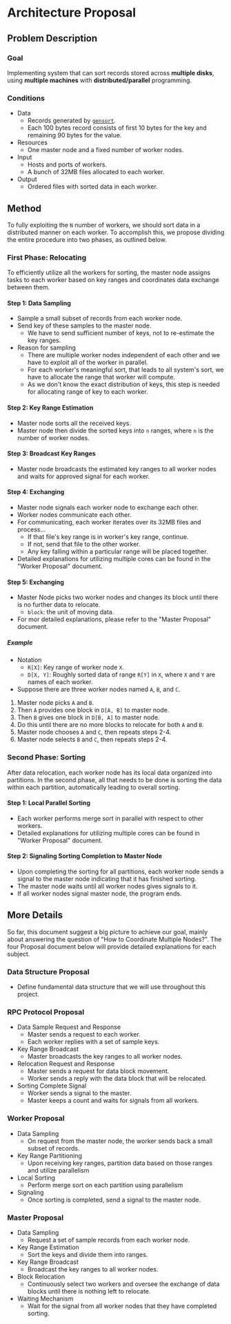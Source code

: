 # Architecture Proposal

## Problem Description

### Goal

Implementing system that can sort records stored across **multiple disks**, using **multiple machines** with **distributed/parallel** programming.

### Conditions

- Data
  - Records generated by [`gensort`](http://www.ordinal.com/gensort.html).
  - Each 100 bytes record consists of first 10 bytes for the key and remaining 90 bytes for the value.
- Resources
  - One master node and a fixed number of worker nodes.
- Input
  - Hosts and ports of workers.
  - A bunch of 32MB files allocated to each worker.
- Output
  - Ordered files with sorted data in each worker.

## Method

To fully exploiting the `N` number of workers, we should sort data in a distributed manner on each worker. To accomplish this, we propose dividing the entire procedure into two phases, as outlined below.

### First Phase: Relocating

To efficiently utilize all the workers for sorting, the master node assigns tasks to each worker based on key ranges and coordinates data exchange between them.

#### Step 1: Data Sampling

- Sample a small subset of records from each worker node.
- Send key of these samples to the master node.
  - We have to send sufficient number of keys, not to re-estimate the key ranges.
- Reason for sampling
  - There are multiple worker nodes independent of each other and we have to exploit all of the worker in parallel.
  - For each worker's meaningful sort, that leads to all system's sort, we have to allocate the range that worker will compute.
  - As we don't know the exact distribution of keys, this step is needed for allocating range of key to each worker.

#### Step 2: Key Range Estimation

- Master node sorts all the received keys.
- Master node then divide the sorted keys into `n` ranges, where `n` is the number of worker nodes.
    
#### Step 3: Broadcast Key Ranges

- Master node broadcasts the estimated key ranges to all worker nodes and waits for approved signal for each worker.

#### Step 4: Exchanging

- Master node signals each worker node to exchange each other.
- Worker nodes communicate each other.
- For communicating, each worker iterates over its 32MB files and process...
    - If that file's key range is in worker's key range, continue.
    - If not, send that file to the other worker.
    - Any key falling within a particular range will be placed together.
- Detailed explanations for utilizing multiple cores can be found in the "Worker Proposal" document.

#### Step 5: Exchanging

- Master Node picks two worker nodes and changes its block until there is no further data to relocate.
  - `block`: the unit of moving data.
- For mor detailed explanations, please refer to the "Master Proposal" document.

##### Example

- Notation
  - `R[X]`: Key range of worker node `X`.
  - `D[X, Y]`: Roughly sorted data of range `R[Y]` in `X`, where `X` and `Y` are names of each worker.
- Suppose there are three worker nodes named `A`, `B`, and `C`.

1. Master node picks `A` and `B`.
1. Then `A` provides one block in `D[A, B]` to master node.
1. Then `B` gives one block in `D[B, A]` to master node.
1. Do this until there are no more blocks to relocate for both `A` and `B`.
1. Master node chooses `A` and `C`, then repeats steps 2-4.
1. Master node selects `B` and `C`, then repeats steps 2-4.

### Second Phase: Sorting

After data relocation, each worker node has its local data organized into partitions. In the second phase, all that needs to be done is sorting the data within each partition, automatically leading to overall sorting.

#### Step 1: Local Parallel Sorting

- Each worker performs merge sort in parallel with respect to other workers.
- Detailed explanations for utilizing multiple cores can be found in "Worker Proposal" document.

#### Step 2: Signaling Sorting Completion to Master Node

- Upon completing the sorting for all partitions, each worker node sends a signal to the master node indicating that it has finished sorting.
- The master node waits until all worker nodes gives signals to it.
- If all worker nodes signal master node, the program ends.

## More Details

So far, this document suggest a big picture to achieve our goal, mainly about answering the question of "How to Coordinate Multiple Nodes?". The four Proposal document below will provide detailed explanations for each subject.

### Data Structure Proposal

- Define fundamental data structure that we will use throughout this project.

### RPC Protocol Proposal

- Data Sample Request and Response
  - Master sends a request to each worker.
  - Each worker replies with a set of sample keys.
- Key Range Broadcast
  - Master broadcasts the key ranges to all worker nodes.
- Relocation Request and Response
  - Master sends a request for data block movement.
  - Worker sends a reply with the data block that will be relocated.
- Sorting Complete Signal
  - Worker sends a signal to the master.
  - Master keeps a count and waits for signals from all workers.

### Worker Proposal

- Data Sampling
  - On request from the master node, the worker sends back a small subset of records.
- Key Range Partitioning
  - Upon receiving key ranges, partition data based on those ranges and utilize parallelism
- Local Sorting
  - Perform merge sort on each partition using parallelism
- Signaling
  - Once sorting is completed, send a signal to the master node.

### Master Proposal

- Data Sampling
  - Request a set of sample records from each worker node.
- Key Range Estimation
  - Sort the keys and divide them into ranges.
- Key Range Broadcast
  - Broadcast the key ranges to all worker nodes.
- Block Relocation
  - Continuously select two workers and oversee the exchange of data blocks until there is nothing left to relocate.
- Waiting Mechanism
  - Wait for the signal from all worker nodes that they have completed sorting.

